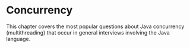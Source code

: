 # Concurrency
This chapter covers the most popular questions about Java concurrency (multithreading) that occur in general interviews involving the Java language.
